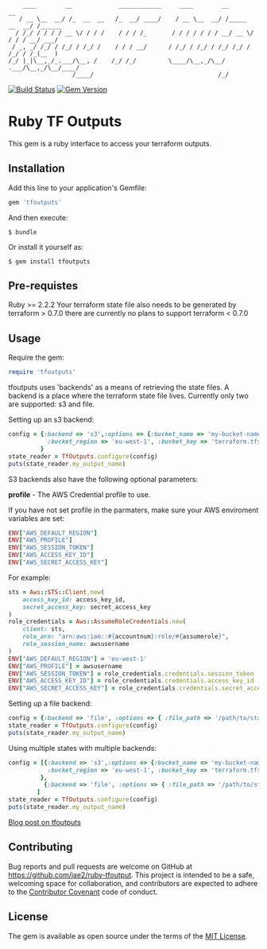```
    ____        __             ____________     ____        __              __      
   / __ \__  __/ /_  __  __   /_  __/ ____/    / __ \__  __/ /_____  __  __/ /______
  / /_/ / / / / __ \/ / / /    / / / /_       / / / / / / / __/ __ \/ / / / __/ ___/
 / _, _/ /_/ / /_/ / /_/ /    / / / __/      / /_/ / /_/ / /_/ /_/ / /_/ / /_(__  ) 
/_/ |_|\__,_/_.___/\__, /    /_/ /_/         \____/\__,_/\__/ .___/\__,_/\__/____/  
                  /____/                                   /_/                      
```
[![Build Status](https://travis-ci.org/jae2/ruby-tfoutputs.svg?branch=master)](https://travis-ci.org/jae2/ruby-tfoutputs)   [![Gem Version](https://badge.fury.io/rb/tfoutputs.svg)](https://badge.fury.io/rb/tfoutputs)


# Ruby TF Outputs

This gem is a ruby interface to access your terraform outputs.

## Installation

Add this line to your application's Gemfile:

```ruby
gem 'tfoutputs'
```

And then execute:

    $ bundle

Or install it yourself as:

    $ gem install tfoutputs

## Pre-requistes

Ruby >= 2.2.2
Your terraform state file also needs to be generated by terraform > 0.7.0  there are currently no plans to support terraform < 0.7.0

## Usage

Require the gem:

```ruby
require 'tfoutputs'
```

tfoutputs uses 'backends' as a means of retrieving the state files. A backend is a place where the terraform state file lives. Currently only two are supported: s3 and file.

Setting up an s3 backend:

```ruby
config = {:backend => 's3',:options => {:bucket_name => 'my-bucket-name-goes-here',
           :bucket_region => 'eu-west-1', :bucket_key => 'terraform.tfstate' }
         }
state_reader = TfOutputs.configure(config)
puts(state_reader.my_output_name)
```
         
S3 backends also have the following optional parameters:

**profile** - The AWS Credential profile to use.

If you have not set profile in the parmaters, make sure your AWS enviroment variables are set:
```ruby
ENV["AWS_DEFAULT_REGION"]
ENV["AWS_PROFILE"]
ENV["AWS_SESSION_TOKEN"]
ENV["AWS_ACCESS_KEY_ID"]
ENV["AWS_SECRET_ACCESS_KEY"]
```

For example:
```ruby
sts = Aws::STS::Client.new(
    access_key_id: access_key_id,
    secret_access_key: secret_access_key
)
role_credentials = Aws::AssumeRoleCredentials.new(
    client: sts,
    role_arn: "arn:aws:iam::#{accountnum}:role/#{assumerole}",
    role_session_name: awsusername
)
ENV["AWS_DEFAULT_REGION"] = 'eu-west-1'
ENV["AWS_PROFILE"] = awsusername
ENV["AWS_SESSION_TOKEN"] = role_credentials.credentials.session_token
ENV["AWS_ACCESS_KEY_ID"] = role_credentials.credentials.access_key_id
ENV["AWS_SECRET_ACCESS_KEY"] = role_credentials.credentials.secret_access_key
```

Setting up a file backend:
```ruby
config = {:backend => 'file', :options => { :file_path => '/path/to/state/file/terraform.tfstate' } }
state_reader = TfOutputs.configure(config)
puts(state_reader.my_output_name)

```

Using multiple states with multiple backends:

```ruby
config = [{:backend => 's3',:options => {:bucket_name => 'my-bucket-name-goes-here',
           :bucket_region => 'eu-west-1', :bucket_key => 'terraform.tfstate' }
         },
          {:backend => 'file', :options => { :file_path => '/path/to/state/file/terraform.tfstate' } }
        ]
state_reader = TfOutputs.configure(config)
puts(state_reader.my_output_name)
```

[Blog post on tfoutputs](https://jaetech.org/terraform-outputs-in-ruby/)


## Contributing

Bug reports and pull requests are welcome on GitHub at https://github.com/jae2/ruby-tfoutput. This project is intended to be a safe, welcoming space for collaboration, and contributors are expected to adhere to the [Contributor Covenant](http://contributor-covenant.org) code of conduct.


## License

The gem is available as open source under the terms of the [MIT License](http://opensource.org/licenses/MIT).

